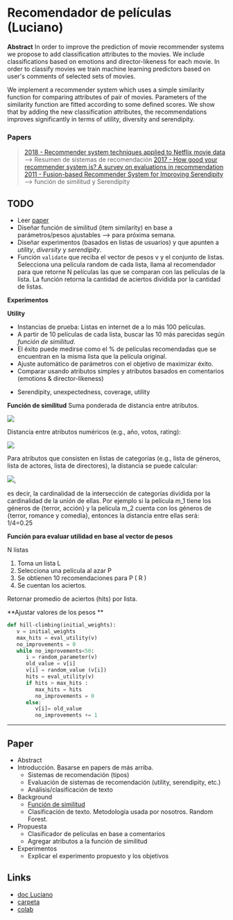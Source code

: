 Recomendador de películas (Luciano)
==

**Abstract**
In order to improve the prediction of movie recommender systems we propose to add classification attributes to the movies. We include classifications based on emotions and director-likeness for each movie. In order to classify movies we train machine learning predictors based on user's comments of selected sets of movies.

We implement a recommender system which uses a simple similarity function for comparing attributes of pair of movies. Parameters of the similarity function are fitted according to some defined scores. We show that by adding the new classification attributes, the recommendations improves significantly in terms of utility, diversity and serendipity.

### Papers
> [2018 - Recommender system techniques applied to Netflix movie data](https://science.vu.nl/en/Images/werkstuk-postmus_tcm296-877824.pdf) --> Resumen de sistemas de recomendación
>  [2017 - How good your recommender system is? A survey on evaluations in recommendation](https://link.springer.com/article/10.1007/s13042-017-0762-9)
>  [2011 - Fusion-based Recommender System for Improving Serendipity](http://ceur-ws.org/Vol-816/divers2011.pdf#page=29) --> función de similitud y Serendipity


TODO
---
- Leer [paper](https://mail.google.com/mail/u/0/#search/serendipity/KtbxLwGkKGhCrrMZSPkZQhlpcPcdTdDdxV?projector=1&messagePartId=0.1)
- Diseñar función de similitud (item similarity) en base a parámetros/pesos ajustables --> para próxima semana.
- Diseñar experimentos (basados en listas de usuarios) y que apunten a *utility*, *diversity* y *serendipity*.
- Función `validate` que reciba el vector de pesos v y el conjunto de listas. Selecciona una película random de cada lista, llama al recomendador para que retorne N películas las que se comparan con las películas de la lista. La función retorna la cantidad de aciertos dividida por la cantidad de listas.



**Experimentos**

**Utility**
- Instancias de prueba: Listas en internet de a lo más 100 películas.
- A partir de 10 películas de cada lista, buscar las 10 más parecidas según *función de similitud*.
- El éxito puede medirse como el % de películas recomendadas que se encuentran en la misma lista que la película original.
- Ajuste automático de parámetros con el objetivo de maximizar éxito.
- Comparar usando atributos simples y atributos basados en comentarios (emotions & director-likeness)

* Serendipity, unexpectedness, coverage, utility 

**Función de similitud**
Suma ponderada de distancia entre atributos.

<img src="https://render.githubusercontent.com/render/math?math=s(m_1,m_2)= 1- \frac{\sum_{i=1}^n w_i * d(a_i^{m_1},a_i^{m_2})}{\sum_{i=1}^n w_i}">

Distancia entre atributos numéricos (e.g., año, votos, rating):

<img src="https://render.githubusercontent.com/render/math?math=d(a_i^{m_1},a_i^{m_2}) =\frac{|a_i^{m_1}-a_i^{m_2}|}{\max a_i - \min a_i}">

Para atributos que consisten en listas de categorías (e.g., lista de géneros, lista de actores, lista de directores), la distancia se puede calcular:

<img src="https://render.githubusercontent.com/render/math?math=d(a_i^{m_1},a_i^{m_2}) =\frac{|a_i^{m_1} \cap a_i^{m_2}|}{|a_i^{m_1} \cup a_i^{m_2}|}">,

es decir, la cardinalidad de la intersección de categorías dividida por la cardinalidad de la unión de ellas. Por ejemplo si la película m_1 tiene los géneros de {terror, acción} y la película m_2 cuenta con los géneros de {terror, romance y comedia}, entonces la distancia entre ellas será: 1/4=0.25

**Función para evaluar utilidad en base al vector de pesos**

N listas

1. Toma un lista L
2. Selecciona una película al azar P
3. Se obtienen 10 recomendaciones para P ( R )
4. Se cuentan los aciertos.

Retornar promedio de aciertos (hits) por lista.

**Ajustar valores de los pesos **

````python
def hill-climbing(initial_weights):
   v = initial_weights
   max_hits = eval_utility(v)
   no_improvements = 0
   while no_improvements<50:
      i = random_parameter(v)
      old_value = v[i]
      v[i] = random_value (v[i])
      hits = eval_utility(v)
      if hits > max_hits :
         max_hits = hits
         no_improvements = 0
      else:
         v[i]= old_value
         no_improvements += 1
````

-----


Paper
---

* Abstract
* Introducción. Basarse en papers de más arriba.
	* Sistemas de recomendación (tipos)
	* Evaluación de sistemas de recomendación (utility, serendipity, etc.)
	* Análisis/clasificación de texto
* Background
	* [Función de similitud](http://ceur-ws.org/Vol-816/divers2011.pdf#page=29)
	* Clasificación de texto. Metodología usada por nosotros. Random Forest.
* Propuesta
	* Clasificador de películas en base a comentarios
	* Agregar atributos a la función de similitud
* Experimentos
	* Explicar el experimento propuesto y los objetivos



Links
--
- [doc Luciano](https://docs.google.com/document/d/19U-QQPkoYKXeftjGTMlqgTik4FUdhxtOGscaIN46cA8/edit#)
- [carpeta](https://drive.google.com/drive/folders/1dx_I57lU3nh45LKvq-spKqGjat4LsEIT)
- [colab](https://colab.research.google.com/drive/1xmwnyA3oZazqGUSLQKT-3OYBDESkGdc_)

<!--stackedit_data:
eyJoaXN0b3J5IjpbLTE0MjM1NjQ2ODcsMTg5MzE3MjIzMywtMT
Y1OTg5MDM1LDIyNTY5NDExOCwtMTg2MDEwMTgwM119
-->